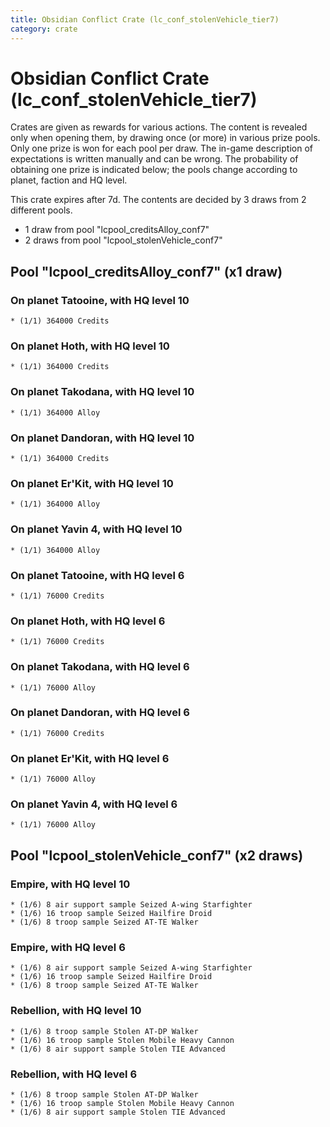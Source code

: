 ```yaml
---
title: Obsidian Conflict Crate (lc_conf_stolenVehicle_tier7)
category: crate
---
```


# Obsidian Conflict Crate (lc_conf_stolenVehicle_tier7)

Crates are given as rewards for various actions. The content is revealed only when opening them, by drawing once (or more) in various prize pools. Only one prize is won for each pool per draw. The in-game description of expectations is written manually and can be wrong. The probability of obtaining one prize is indicated below; the pools change according to planet, faction and HQ level.

This crate expires after 7d. The contents are decided by 3 draws from 2 different pools.
  * 1 draw from pool "lcpool_creditsAlloy_conf7"
  * 2 draws from pool "lcpool_stolenVehicle_conf7"

## Pool "lcpool_creditsAlloy_conf7" (x1 draw)

### On planet Tatooine, with HQ level 10

    * (1/1) 364000 Credits

### On planet Hoth, with HQ level 10

    * (1/1) 364000 Credits

### On planet Takodana, with HQ level 10

    * (1/1) 364000 Alloy

### On planet Dandoran, with HQ level 10

    * (1/1) 364000 Credits

### On planet Er'Kit, with HQ level 10

    * (1/1) 364000 Alloy

### On planet Yavin 4, with HQ level 10

    * (1/1) 364000 Alloy

### On planet Tatooine, with HQ level 6

    * (1/1) 76000 Credits

### On planet Hoth, with HQ level 6

    * (1/1) 76000 Credits

### On planet Takodana, with HQ level 6

    * (1/1) 76000 Alloy

### On planet Dandoran, with HQ level 6

    * (1/1) 76000 Credits

### On planet Er'Kit, with HQ level 6

    * (1/1) 76000 Alloy

### On planet Yavin 4, with HQ level 6

    * (1/1) 76000 Alloy

## Pool "lcpool_stolenVehicle_conf7" (x2 draws)

### Empire, with HQ level 10

    * (1/6) 8 air support sample Seized A-wing Starfighter
    * (1/6) 16 troop sample Seized Hailfire Droid
    * (1/6) 8 troop sample Seized AT-TE Walker

### Empire, with HQ level 6

    * (1/6) 8 air support sample Seized A-wing Starfighter
    * (1/6) 16 troop sample Seized Hailfire Droid
    * (1/6) 8 troop sample Seized AT-TE Walker

### Rebellion, with HQ level 10

    * (1/6) 8 troop sample Stolen AT-DP Walker
    * (1/6) 16 troop sample Stolen Mobile Heavy Cannon
    * (1/6) 8 air support sample Stolen TIE Advanced

### Rebellion, with HQ level 6

    * (1/6) 8 troop sample Stolen AT-DP Walker
    * (1/6) 16 troop sample Stolen Mobile Heavy Cannon
    * (1/6) 8 air support sample Stolen TIE Advanced